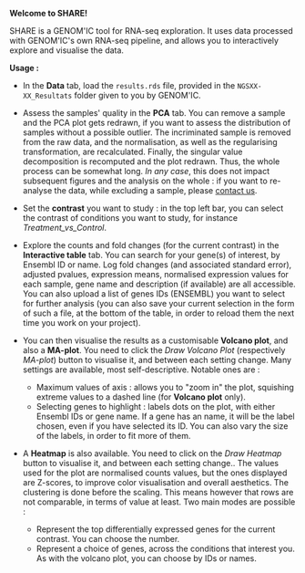 **Welcome to SHARE!**

SHARE is a GENOM'IC tool for RNA-seq exploration. It uses data processed with GENOM'IC's own RNA-seq pipeline, and allows you to interactively explore and visualise the data.

**Usage :**

-   In the **Data** tab, load the `results.rds` file, provided in the `NGSXX-XX_Resultats` folder given to you by GENOM'IC.

-   Assess the samples' quality in the **PCA** tab. You can remove a sample and the PCA plot gets redrawn, if you want to assess the distribution of samples without a possible outlier. The incriminated sample is removed from the raw data, and the normalisation, as well as the regularising transformation, are recalculated. Finally, the singular value decomposition is recomputed and the plot redrawn. Thus, the whole process can be somewhat long. *In any case*, this does not impact subsequent figures and the analysis on the whole : if you want to re-analyse the data, while excluding a sample, please [contact us](mailto:ngs.u1016@inserm.fr).

-   Set the **contrast** you want to study : in the top left bar, you can select the contrast of conditions you want to study, for instance *Treatment\_vs\_Control*.

-   Explore the counts and fold changes (for the current contrast) in the **Interactive table** tab. You can search for your gene(s) of interest, by Ensembl ID or name. Log fold changes (and associated standard error), adjusted pvalues, expression means, normalised expression values for each sample, gene name and description (if available) are all accessible. You can also upload a list of genes IDs (ENSEMBL) you want to select for further analysis (you can also save your current selection in the form of such a file, at the bottom of the table, in order to reload them the next time you work on your project).

-   You can then visualise the results as a customisable **Volcano plot**, and also a **MA-plot**. You need to click the *Draw Volcano Plot* (respectively *MA-plot*) button to visualise it, and between each setting change. Many settings are available, most self-descriptive. Notable ones are :
    -   Maximum values of axis : allows you to "zoom in" the plot, squishing extreme values to a dashed line (for **Volcano plot** only).
    -   Selecting genes to highlight : labels dots on the plot, with either Ensembl IDs or gene name. If a gene has an name, it will be the label chosen, even if you have selected its ID. You can also vary the size of the labels, in order to fit more of them.

-   A **Heatmap** is also available. You need to click on the *Draw Heatmap* button to visualise it, and between each setting change.. The values used for the plot are normalised counts values, but the ones displayed are Z-scores, to improve color visualisation and overall aesthetics. The clustering is done before the scaling. This means however that rows are not comparable, in terms of value at least.
    Two main modes are possible :
    -   Represent the top differentially expressed genes for the current contrast. You can choose the number. 
    -   Represent a choice of genes, across the conditions that interest you. As with the volcano plot, you can choose by IDs or names.

